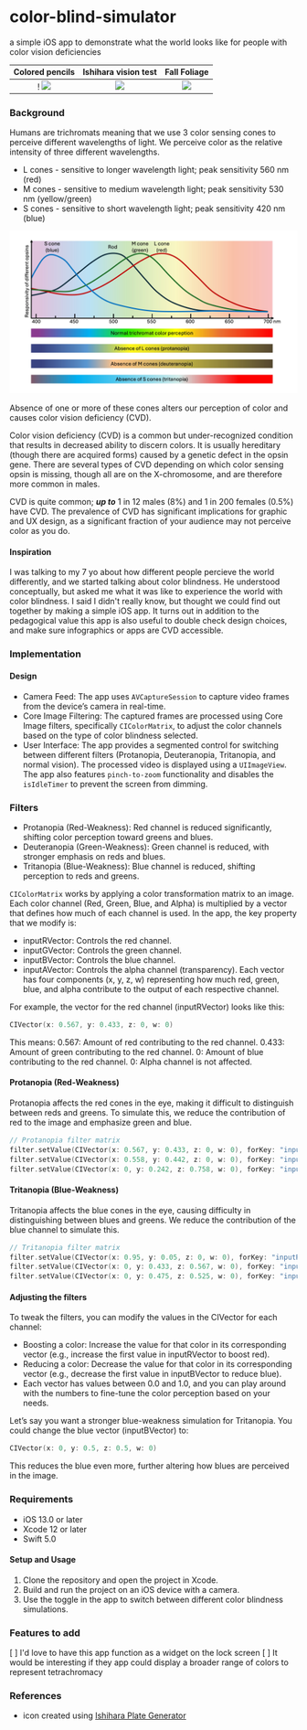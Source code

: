 # color-blind-simulator
a simple iOS app to demonstrate what the world looks like for people with color vision deficiencies

Colored pencils            |  Ishihara vision test    |   Fall Foliage
:-------------------------:|:------------------------:|:-------------------------:
! <img src="https://github.com/nickmmark/color-blind-simulator/blob/main/Figures/Colored_Pencils.GIF" width="150"> | <img src="https://github.com/nickmmark/color-blind-simulator/blob/main/Figures/Ishihara_Color_test.GIF" width="150"> | <img src="https://github.com/nickmmark/color-blind-simulator/blob/main/Figures/Fall_foliage.GIF" width="350"> |

### Background
Humans are trichromats meaning that we use 3 color sensing cones to perceive different wavelengths of light. We perceive color as the relative intensity of three different wavelengths.
- L cones - sensitive to longer wavelength light; peak sensitivity 560 nm (red)
- M cones - sensitive to medium wavelength light; peak sensitivity 530 nm (yellow/green)
- S cones - sensitive to short wavelength light; peak sensitivity 420 nm (blue)

![Plot of wavelength of light versus responsivity of human cone and rod cells](https://github.com/nickmmark/color-blind-simulator/blob/main/Figures/Cone_wavelengths_and_perception.jpg)

Absence of one or more of these cones alters our perception of color and causes color vision deficiency (CVD).

Color vision deficiency (CVD) is a common but under-recognized condition that results in decreased ability to discern colors. It is usually hereditary (though there are acquired forms) caused by a genetic defect in the opsin gene. There are several types of CVD depending on which color sensing opsin is missing, though all are on the X-chromosome, and are therefore more common in males.

CVD is quite common; ***up to*** 1 in 12 males (8%) and 1 in 200 females (0.5%) have CVD. The prevalence of CVD has significant implications for graphic and UX design, as a significant fraction of your audience may not perceive color as you do.


#### Inspiration
I was talking to my 7 yo about how different people percieve the world differently, and we started talking about color blindness. He understood conceptually, but asked me what it was like to experience the world with color blindness. I said I didn't really know, but thought we could find out together by making a simple iOS app. It turns out in addition to the pedagogical value this app is also useful to double check design choices, and make sure infographics or apps are CVD accessible.


### Implementation
#### Design
- Camera Feed: The app uses `AVCaptureSession` to capture video frames from the device’s camera in real-time.
- Core Image Filtering: The captured frames are processed using Core Image filters, specifically `CIColorMatrix`, to adjust the color channels based on the type of color blindness selected.
- User Interface: The app provides a segmented control for switching between different filters (Protanopia, Deuteranopia, Tritanopia, and normal vision). The processed video is displayed using a `UIImageView`. The app also features `pinch-to-zoom` functionality and disables the `isIdleTimer` to prevent the screen from dimming.

### Filters
- Protanopia (Red-Weakness): Red channel is reduced significantly, shifting color perception toward greens and blues.
- Deuteranopia (Green-Weakness): Green channel is reduced, with stronger emphasis on reds and blues.
- Tritanopia (Blue-Weakness): Blue channel is reduced, shifting perception to reds and greens.

`CIColorMatrix` works by applying a color transformation matrix to an image. Each color channel (Red, Green, Blue, and Alpha) is multiplied by a vector that defines how much of each channel is used. In the app, the key property that we modify is:
- inputRVector: Controls the red channel.
- inputGVector: Controls the green channel.
- inputBVector: Controls the blue channel.
- inputAVector: Controls the alpha channel (transparency).
Each vector has four components (x, y, z, w) representing how much red, green, blue, and alpha contribute to the output of each respective channel.

For example, the vector for the red channel (inputRVector) looks like this:
```swift
CIVector(x: 0.567, y: 0.433, z: 0, w: 0)
```
This means:
0.567: Amount of red contributing to the red channel.
0.433: Amount of green contributing to the red channel.
0: Amount of blue contributing to the red channel.
0: Alpha channel is not affected.

#### Protanopia (Red-Weakness)
Protanopia affects the red cones in the eye, making it difficult to distinguish between reds and greens. To simulate this, we reduce the contribution of red to the image and emphasize green and blue.
```swift
// Protanopia filter matrix
filter.setValue(CIVector(x: 0.567, y: 0.433, z: 0, w: 0), forKey: "inputRVector") // Red channel reduced
filter.setValue(CIVector(x: 0.558, y: 0.442, z: 0, w: 0), forKey: "inputGVector")  // Keep green
filter.setValue(CIVector(x: 0, y: 0.242, z: 0.758, w: 0), forKey: "inputBVector")  // Boost blue

```

#### Tritanopia (Blue-Weakness)
Tritanopia affects the blue cones in the eye, causing difficulty in distinguishing between blues and greens. We reduce the contribution of the blue channel to simulate this.

```swift
// Tritanopia filter matrix
filter.setValue(CIVector(x: 0.95, y: 0.05, z: 0, w: 0), forKey: "inputRVector")    // Mostly red
filter.setValue(CIVector(x: 0, y: 0.433, z: 0.567, w: 0), forKey: "inputGVector")  // Green with blue
filter.setValue(CIVector(x: 0, y: 0.475, z: 0.525, w: 0), forKey: "inputBVector")  // Reduce blue
```

#### Adjusting the filters
To tweak the filters, you can modify the values in the CIVector for each channel:
- Boosting a color: Increase the value for that color in its corresponding vector (e.g., increase the first value in inputRVector to boost red).
- Reducing a color: Decrease the value for that color in its corresponding vector (e.g., decrease the first value in inputBVector to reduce blue).
- Each vector has values between 0.0 and 1.0, and you can play around with the numbers to fine-tune the color perception based on your needs.

Let’s say you want a stronger blue-weakness simulation for Tritanopia. You could change the blue vector (inputBVector) to:
```swift
CIVector(x: 0, y: 0.5, z: 0.5, w: 0)
```
This reduces the blue even more, further altering how blues are perceived in the image.


### Requirements
- iOS 13.0 or later
- Xcode 12 or later
- Swift 5.0

#### Setup and Usage
1. Clone the repository and open the project in Xcode.
2. Build and run the project on an iOS device with a camera.
3. Use the toggle in the app to switch between different color blindness simulations.

### Features to add
[ ] I'd love to have this app function as a widget on the lock screen
[ ] It would be interesting if they app could display a broader range of colors to represent tetrachromacy

### References
- icon created using [Ishihara Plate Generator](https://franciscouzo.github.io/ishihara/)
